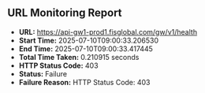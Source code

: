 ## URL Monitoring Report

- **URL:** https://api-gw1-prod1.fisglobal.com/gw/v1/health
- **Start Time:** 2025-07-10T09:00:33.206530
- **End Time:** 2025-07-10T09:00:33.417445
- **Total Time Taken:** 0.210915 seconds
- **HTTP Status Code:** 403
- **Status:** Failure
- **Failure Reason:** HTTP Status Code: 403
